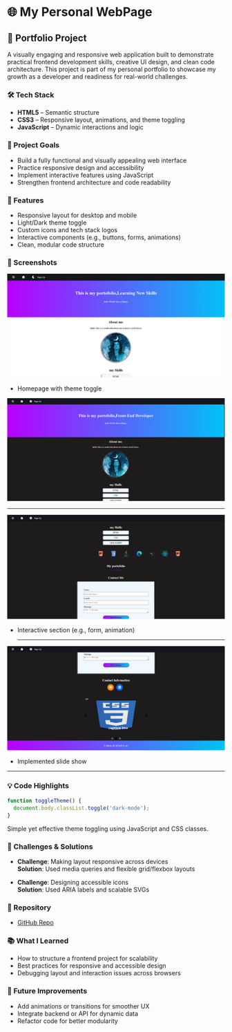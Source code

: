 #  🌐 My Personal WebPage

## 🌟 Portfolio Project

A visually engaging and responsive web application built to demonstrate practical frontend development skills, creative UI design, and clean code architecture. This project is part of my personal portfolio to showcase my growth as a developer and readiness for real-world challenges.

### 🛠️ Tech Stack
- **HTML5** – Semantic structure
- **CSS3** – Responsive layout, animations, and theme toggling
- **JavaScript** – Dynamic interactions and logic

### 🎯 Project Goals
- Build a fully functional and visually appealing web interface
- Practice responsive design and accessibility
- Implement interactive features using JavaScript
- Strengthen frontend architecture and code readability

### 🚀 Features
- Responsive layout for desktop and mobile
- Light/Dark theme toggle
- Custom icons and tech stack logos
- Interactive components (e.g., buttons, forms, animations)
- Clean, modular code structure

### 📸 Screenshots
![webpage](https://github.com/bhavani-mhrl/My-portofolio/blob/3290886bbe7c7d908168afd74a4a352a5680f3fa/Screenshot%202025-09-24%20142824.png)

- Homepage with theme toggle

![webpage](https://github.com/bhavani-mhrl/My-portofolio/blob/363d63f400521e7368a0230ca2f9a0f0a47ad405/Screenshot%202025-09-24%20143446.png)

---

![webpage](https://github.com/bhavani-mhrl/My-portofolio/blob/95ed9fd658795e83227c96a3f3b0e8e634baff6c/Screenshot%202025-09-24%20143501.png)

- Interactive section (e.g., form, animation)

  ---

![webpage](https://github.com/bhavani-mhrl/My-portofolio/blob/f7e30bd7a636a07e3480c224c4d0d482b8a6c8dc/Screenshot%202025-09-24%20143518.png)

- Implemented slide show

---
  
### 💡 Code Highlights
```javascript
function toggleTheme() {
  document.body.classList.toggle('dark-mode');
}
```
Simple yet effective theme toggling using JavaScript and CSS classes.

### 🧠 Challenges & Solutions
- **Challenge**: Making layout responsive across devices  
  **Solution**: Used media queries and flexible grid/flexbox layouts

- **Challenge**: Designing accessible icons  
  **Solution**: Used ARIA labels and scalable SVGs

### 🔗 Repository

- [GitHub Repo](https://github.com/bhavani-mhrl/My-portofolio.git)

### 📚 What I Learned
- How to structure a frontend project for scalability
- Best practices for responsive and accessible design
- Debugging layout and interaction issues across browsers

### 📌 Future Improvements
- Add animations or transitions for smoother UX
- Integrate backend or API for dynamic data
- Refactor code for better modularity



